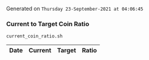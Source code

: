 Generated on `Thursday 23-September-2021 at 04:06:45`

### Current to Target Coin Ratio
`current_coin_ratio.sh`

Date|Current|Target|Ratio
---|---|---|---
